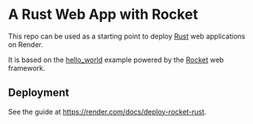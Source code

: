 # A Rust Web App with Rocket

This repo can be used as a starting point to deploy [Rust](https://www.rust-lang.org) web applications on Render.

It is based on the [hello_world](https://github.com/SergioBenitez/Rocket/tree/master/examples/hello_world) example powered by the [Rocket](https://github.com/SergioBenitez/Rocket) web framework.

## Deployment
See the guide at https://render.com/docs/deploy-rocket-rust.
